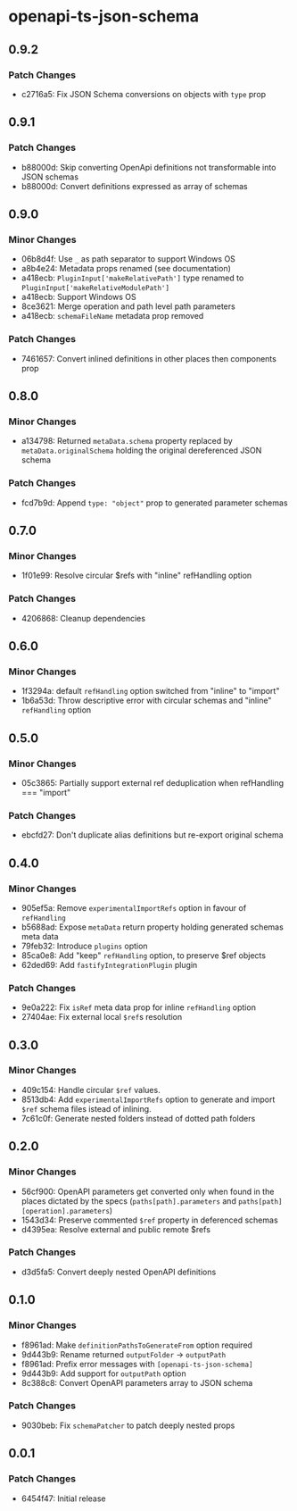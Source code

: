 # openapi-ts-json-schema

## 0.9.2

### Patch Changes

- c2716a5: Fix JSON Schema conversions on objects with `type` prop

## 0.9.1

### Patch Changes

- b88000d: Skip converting OpenApi definitions not transformable into JSON schemas
- b88000d: Convert definitions expressed as array of schemas

## 0.9.0

### Minor Changes

- 06b8d4f: Use `_` as path separator to support Windows OS
- a8b4e24: Metadata props renamed (see documentation)
- a418ecb: `PluginInput['makeRelativePath']` type renamed to `PluginInput['makeRelativeModulePath']`
- a418ecb: Support Windows OS
- 8ce3621: Merge operation and path level path parameters
- a418ecb: `schemaFileName` metadata prop removed

### Patch Changes

- 7461657: Convert inlined definitions in other places then components prop

## 0.8.0

### Minor Changes

- a134798: Returned `metaData.schema` property replaced by `metaData.originalSchema` holding the original dereferenced JSON schema

### Patch Changes

- fcd7b9d: Append `type: "object"` prop to generated parameter schemas

## 0.7.0

### Minor Changes

- 1f01e99: Resolve circular $refs with "inline" refHandling option

### Patch Changes

- 4206868: Cleanup dependencies

## 0.6.0

### Minor Changes

- 1f3294a: default `refHandling` option switched from "inline" to "import"
- 1b6a53d: Throw descriptive error with circular schemas and "inline" `refHandling` option

## 0.5.0

### Minor Changes

- 05c3865: Partially support external ref deduplication when refHandling === "import"

### Patch Changes

- ebcfd27: Don't duplicate alias definitions but re-export original schema

## 0.4.0

### Minor Changes

- 905ef5a: Remove `experimentalImportRefs` option in favour of `refHandling`
- b5688ad: Expose `metaData` return property holding generated schemas meta data
- 79feb32: Introduce `plugins` option
- 85ca0e8: Add "keep" `refHandling` option, to preserve $ref objects
- 62ded69: Add `fastifyIntegrationPlugin` plugin

### Patch Changes

- 9e0a222: Fix `isRef` meta data prop for inline `refHandling` option
- 27404ae: Fix external local `$ref`s resolution

## 0.3.0

### Minor Changes

- 409c154: Handle circular `$ref` values.
- 8513db4: Add `experimentalImportRefs` option to generate and import `$ref` schema files istead of inlining.
- 7c61c0f: Generate nested folders instead of dotted path folders

## 0.2.0

### Minor Changes

- 56cf900: OpenAPI parameters get converted only when found in the places dictated by the specs (`paths[path].parameters` and `paths[path][operation].parameters`)
- 1543d34: Preserve commented `$ref` property in deferenced schemas
- d4395ea: Resolve external and public remote $refs

### Patch Changes

- d3d5fa5: Convert deeply nested OpenAPI definitions

## 0.1.0

### Minor Changes

- f8961ad: Make `definitionPathsToGenerateFrom` option required
- 9d443b9: Rename returned `outputFolder` -> `outputPath`
- f8961ad: Prefix error messages with `[openapi-ts-json-schema]`
- 9d443b9: Add support for `outputPath` option
- 8c388c8: Convert OpenAPI parameters array to JSON schema

### Patch Changes

- 9030beb: Fix `schemaPatcher` to patch deeply nested props

## 0.0.1

### Patch Changes

- 6454f47: Initial release
